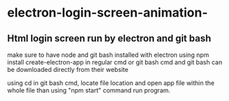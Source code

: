 # electron-login-screen-animation-
Html login screen run by electron and git bash
------------------------------------------------------------------------------------------
make sure to have node and git bash installed with electron using 
npm install create-electron-app in regular cmd or git bash cmd and git bash can be downloaded directly from their website

using cd in git bash cmd, locate file location and open app file within the whole file than 
using "npm start" command run program.
